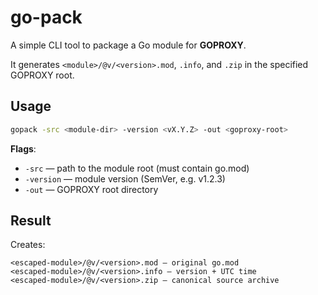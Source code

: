 # go-pack
A simple CLI tool to package a Go module for **GOPROXY**.  

It generates `<module>/@v/<version>.mod`, `.info`, and `.zip` in the specified GOPROXY root.

## Usage

```bash
gopack -src <module-dir> -version <vX.Y.Z> -out <goproxy-root>
```
**Flags**:
- `-src` — path to the module root (must contain go.mod)
- `-version` — module version (SemVer, e.g. v1.2.3)
- `-out` — GOPROXY root directory

## Result
Creates:
```
<escaped-module>/@v/<version>.mod — original go.mod
<escaped-module>/@v/<version>.info — version + UTC time
<escaped-module>/@v/<version>.zip — canonical source archive
```
